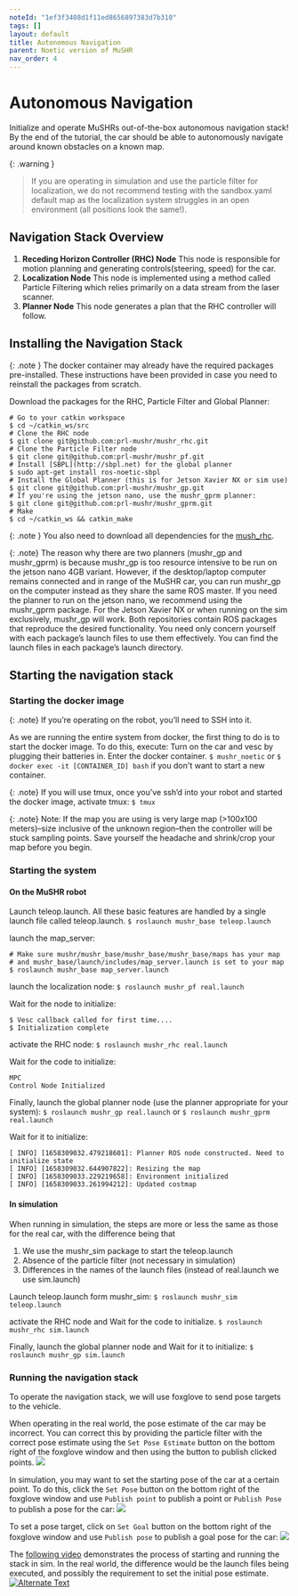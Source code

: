 ```yaml
---
noteId: "1ef3f3408d1f11ed8656897383d7b310"
tags: []
layout: default
title: Autonomous Navigation
parent: Noetic version of MuSHR
nav_order: 4
---
```


# [](#header-1)Autonomous Navigation
Initialize and operate MuSHRs out-of-the-box autonomous navigation stack! By the end of the tutorial, the car should be able to autonomously navigate around known obstacles on a known map.

{: .warning }
> If you are operating in simulation and use the particle filter for localization, we do not recommend testing with the sandbox.yaml default map as the localization system struggles in an open environment (all positions look the same!).

## Navigation Stack Overview
1. **Receding Horizon Controller (RHC) Node**
This node is responsible for motion planning and generating controls(steering, speed) for the car.
2. **Localization Node**
This node is implemented using a method called Particle Filtering which relies primarily on a data stream from the laser scanner.
3. **Planner Node**
This node generates a plan that the RHC controller will follow.

## Installing the Navigation Stack
{: .note }
The docker container may already have the required packages pre-installed. These instructions have been provided in case you need to reinstall the packages from scratch.

Download the packages for the RHC, Particle Filter and Global Planner:
```
# Go to your catkin workspace
$ cd ~/catkin_ws/src
# Clone the RHC node
$ git clone git@github.com:prl-mushr/mushr_rhc.git
# Clone the Particle Filter node
$ git clone git@github.com:prl-mushr/mushr_pf.git
# Install [SBPL](http://sbpl.net) for the global planner
$ sudo apt-get install ros-noetic-sbpl
# Install the Global Planner (this is for Jetson Xavier NX or sim use)
$ git clone git@github.com:prl-mushr/mushr_gp.git
# If you're using the jetson nano, use the mushr_gprm planner:
$ git clone git@github.com:prl-mushr/mushr_gprm.git
# Make
$ cd ~/catkin_ws && catkin_make
```
{: .note }
You also need to download all dependencies for the [mush_rhc](https://github.com/prl-mushr/mushr_rhc).

{: .note}
The reason why there are two planners (mushr_gp and mushr_gprm) is because mushr_gp is too resource intensive to be run on the jetson nano 4GB variant. However, if the desktop/laptop computer remains connected and in range of the MuSHR car, you can run mushr_gp on the computer instead as they share the same ROS master. If you need the planner to run on the jetson nano, we recommend using the mushr_gprm package. For the Jetson Xavier NX or when running on the sim exclusively, mushr_gp will work. Both repositories contain ROS packages that reproduce the desired functionality. You need only concern yourself with each package’s launch files to use them effectively. You can find the launch files in each package’s launch directory.

## Starting the navigation stack
### Starting the docker image
{: .note}
If you’re operating on the robot, you’ll need to SSH into it.

As we are running the entire system from docker, the first thing to do is to start the docker image. To do this, execute:
Turn on the car and vesc by plugging their batteries in. Enter the docker container.
```$ mushr_noetic```
or
```$ docker exec -it [CONTAINER_ID] bash```
if you don't want to start a new container.

{: .note}
If you will use tmux, once you’ve ssh’d into your robot and started the docker image, activate tmux: ```$ tmux```

{: .note}
Note: If the map you are using is very large map (>100x100 meters)–size inclusive of the unknown region–then the controller will be stuck sampling points. Save yourself the headache and shrink/crop your map before you begin.

### Starting the system
#### On the MuSHR robot
Launch teleop.launch. All these basic features are handled by a single launch file called teleop.launch.
```$ roslaunch mushr_base teleop.launch```

launch the map_server:
```
# Make sure mushr/mushr_base/mushr_base/mushr_base/maps has your map 
# and mushr_base/launch/includes/map_server.launch is set to your map
$ roslaunch mushr_base map_server.launch
```
launch the localization node:
```$ roslaunch mushr_pf real.launch```

Wait for the node to initialize:
```
$ Vesc callback called for first time....
$ Initialization complete
```

activate the RHC node:
```$ roslaunch mushr_rhc real.launch```

Wait for the code to initialize:
```
MPC
Control Node Initialized
```

Finally, launch the global planner node (use the planner appropriate for your system):
```$ roslaunch mushr_gp real.launch```
or
```$ roslaunch mushr_gprm real.launch```

Wait for it to initialize:
```
[ INFO] [1658309032.479218601]: Planner ROS node constructed. Need to initialize state
[ INFO] [1658309032.644907822]: Resizing the map
[ INFO] [1658309033.229219658]: Environment initialized
[ INFO] [1658309033.261994212]: Updated costmap
```

#### In simulation
When running in simulation, the steps are more or less the same as those for the real car, with the difference being that

1. We use the mushr_sim package to start the teleop.launch
2. Absence of the particle filter (not necessary in simulation)
3. Differences in the names of the launch files (instead of real.launch we use sim.launch)

Launch teleop.launch form mushr_sim:
```$ roslaunch mushr_sim teleop.launch```

activate the RHC node and Wait for the code to initialize.
```$ roslaunch mushr_rhc sim.launch```

Finally, launch the global planner node and Wait for it to initialize:
```$ roslaunch mushr_gp sim.launch```

### Running the navigation stack
To operate the navigation stack, we will use foxglove to send pose targets to the vehicle.

When operating in the real world, the pose estimate of the car may be incorrect. You can correct this by providing the particle filter with the correct pose estimate using the ```Set Pose Estimate``` button on the bottom right of the foxglove window and then using the button to publish clicked points.
![](../../assets/images/set_pose_estimate.png)

In simulation, you may want to set the starting pose of the car at a certain point. To do this, click the ```Set Pose``` button on the bottom right of the foxglove window and use ```Publish point``` to publish a point or ```Publish Pose``` to publish a pose for the car:
![](../../assets/images/set_pose.png)

To set a pose target, click on ```Set Goal``` button on the bottom right of the foxglove window and use ```Publish pose``` to publish a goal pose for the car:
![](../../assets/images/set_goal.png)

The [following video](https://mushr.io/tutorials/autonomous-navigation/final_vid_stack.mp4) demonstrates the process of starting and running the stack in sim. In the real world, the difference would be the launch files being executed, and possibly the requirement to set the initial pose estimate.
[![Alternate Text]({../../assets/images/auto.png})]({../../assets/images/final_vid_stack.mp4} "Link Title")
